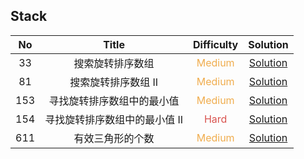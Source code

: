 ## Stack

|  No   |             Title             |            Difficulty             |                             Solution                              |
| :---: | :---------------------------: | :-------------------------------: | :---------------------------------------------------------------: |
|  33   |       搜索旋转排序数组        | <font color=#F0AD4E>Medium</font> |     [Solution](search_in_rotated_sorted_array/Solution.java)      |
|  81   |      搜索旋转排序数组 II      | <font color=#F0AD4E>Medium</font> |    [Solution](search_in_rotated_sorted_array_II/Solution.java)    |
|  153  |  寻找旋转排序数组中的最小值   | <font color=#F0AD4E>Medium</font> |  [Solution](find_minimum_in_rotated_sorted_array/Solution.java)   |
|  154  | 寻找旋转排序数组中的最小值 II |  <font color=#D9534F>Hard</font>  | [Solution](find_minimum_in_rotated_sorted_array_II/Solution.java) |
|  611  |  有效三角形的个数   | <font color=#F0AD4E>Medium</font> |  [Solution](valid_triangle_number/Solution.java)   |
